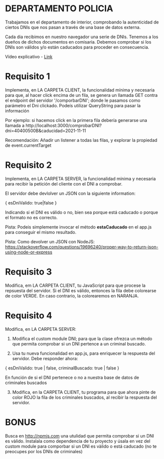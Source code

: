 # DEPARTAMENTO POLICIA

Trabajamos en el departamento de interior, comprobando la autenticidad de ciertos DNIs que nos pasan a través de una base de datos externa.

Cada dia recibimos en nuestro navegador una serie de DNIs. Tenemos a los dueños de dichos documentos en comisaria. Debemos comprobar si los DNIs son válidos y/o están caducados para proceder en consecuencia.

Vídeo explicativo - [Link](https://oscarm.tinytake.com/tt/NTI3OTAzN18xNjUyNTgwNg)

# Requisito 1

Implementa, en LA CARPETA CLIENT, la funcionalidad mínima  y necesaria para que, al hacer click encima de un fila, se genera un llamada GET contra el endpoint del  servidor '/comporbarDNI'; donde le pasamos como parámetro el Dni clickado. Podeís utilizar QueryString para pasar la información

Por ejemplo: si hacemos click en la primera fila debería generarse una llamada a http://localhost:3000/comprobarDNI?dni=40400500B&caducidad=2021-11-11

Recomendación: Añadir un listener a todas las filas, y explorar la propiedad de event.currentTarget

# Requisito 2

Implementa, en LA CARPETA SERVER, la funcionalidad mínima y necesaria para recibir la petición del cliente con el DNI a comprobar. 

El servidor debe devlolver un JSON con la siguiente information:

{
    esDniValido: true|false
}

Indicando si el DNI es válido o no, bien sea porque está caducado o porque el formato no es correcto.

Pista: Podeis simplemente invocar el método __estaCaducado__ en el app.js para conseguir el mismo resultado.

Pista: Como devolver un JSON con NodeJS: https://stackoverflow.com/questions/19696240/proper-way-to-return-json-using-node-or-express

# Requisito 3

Modifica, em LA CARPETA CLIENT, tu JavaScript para que procese la repsuesta del servidor. Si el DNI es válido, entonces la fila debe colorearse de color VERDE.  En caso contrario, la colorearemos en NARANJA.

# Requisito 4

Modifica, en LA CARPETA SERVER:

1. Modifica el custom module DNI; para que la clase ofrezca un método que permita comprobar si un DNI pertence a un criminal buscado. 

2. Usa tu nueva funcionalidad en app.js, para enriquecer la respuesta del servidor. Debe responder ahora:

{
    esDniValido: true | false,
    criminalBuscado: true | false
}

En función de si el DNI pertenece o no a nuestra base de datos de criminales buscados

3. Modifica, en la CARPETA CLIENT, tu programa para que ahora pinte de color ROJO la fila de los criminales buscados, al recibir la respuesta del servidor.

# BONUS

Busca en http://npmjs.com una utulidad que permita comprobar si un DNI es vàlido. Instalala como dependencia de tu proyecto y úsala en vez del custom module para comporbar si un DNI es vàlido o está caducado (no te preocupes por los DNIs de criminales)

